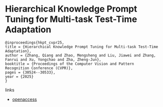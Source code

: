 # Hierarchical Knowledge Prompt Tuning for Multi-task Test-Time Adaptation

```
@inproceedings{hkpt_cvpr25,
title = {Hierarchical Knowledge Prompt Tuning for Multi-task Test-Time Adaptation},
author = {Zhang, Qiang and Zhao, Mengsheng and Liu, Jiawei and Zhang, Fanrui and Xu, Yongchao and Zha, Zheng-Jun},
booktitle = {Proceedings of the Computer Vision and Pattern Recognition Conference (CVPR)},
pages = {30524--30533},
year = {2025}
}
```

links
- [openaccess](https://openaccess.thecvf.com//content/CVPR2025/html/Zhang_Hierarchical_Knowledge_Prompt_Tuning_for_Multi-task_Test-Time_Adaptation_CVPR_2025_paper.html)
